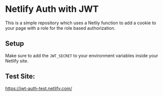 # Netlify Auth with JWT
This is a simple repository which uses a Netliy function to add a cookie to your page with a role for the role based authorization.

## Setup
Make sure to add the `JWT_SECRET` to your environment variables inside your Netlify site.

## Test Site:

https://jwt-auth-test.netlify.com/
